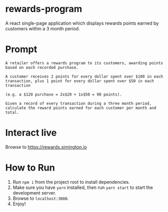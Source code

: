 # rewards-program

A react single-page application which displays rewards points earned by customers within a 3 month period.

# Prompt

```
A retailer offers a rewards program to its customers, awarding points based on each recorded purchase.

A customer receives 2 points for every dollar spent over $100 in each transaction, plus 1 point for every dollar spent over $50 in each transaction

(e.g. a $120 purchase = 2x$20 + 1x$50 = 90 points).

Given a record of every transaction during a three month period, calculate the reward points earned for each customer per month and total.
```

# Interact live

Browse to https://rewards.simington.io

# How to Run

1. Run `npm i` from the project root to install dependencies.
2. Make sure you have `yarn` installed, then run `yarn start` to start the development server.
3. Browse to `localhost:3000`.
4. Enjoy!
